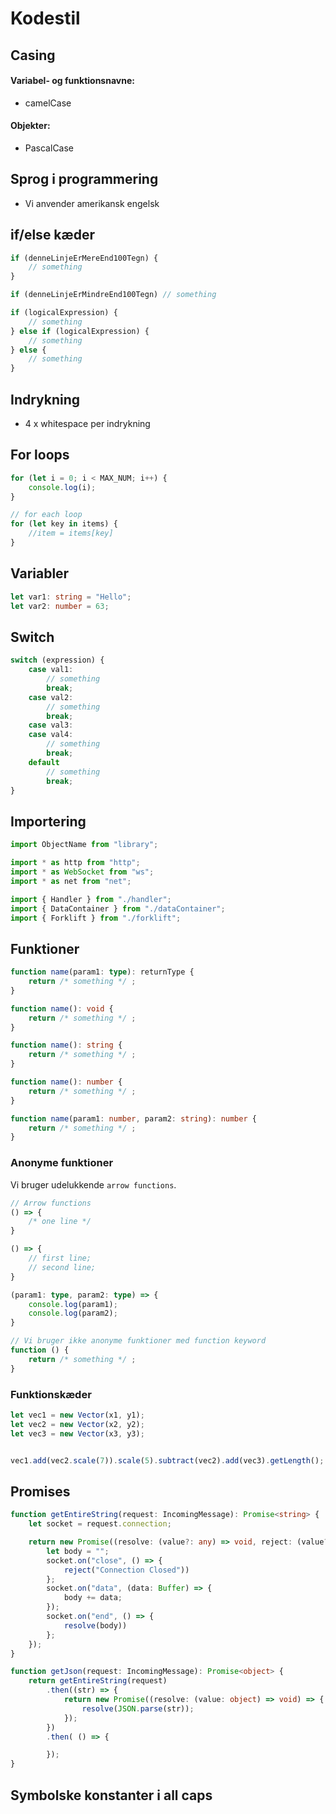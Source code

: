 # Kodestil 


## Casing

#### Variabel- og funktionsnavne: 

- camelCase

#### Objekter: 

- PascalCase


## Sprog i programmering

- Vi anvender amerikansk engelsk


## if/else kæder

```Typescript
if (denneLinjeErMereEnd100Tegn) {
    // something
}
```

```Typescript
if (denneLinjeErMindreEnd100Tegn) // something
```

```Typescript
if (logicalExpression) {
    // something
} else if (logicalExpression) {
    // something
} else {
    // something
}
```


## Indrykning

- 4 x whitespace per indrykning


## For loops

```typescript
for (let i = 0; i < MAX_NUM; i++) {
    console.log(i);
}
```

```typescript
// for each loop
for (let key in items) {
    //item = items[key]
}
```


## Variabler

```typescript
let var1: string = "Hello";
let var2: number = 63;
```


## Switch

```typescript
switch (expression) {
    case val1:
        // something
        break;
    case val2:
        // something
        break;
    case val3: 
    case val4:
        // something
        break;
    default
        // something
        break;
}
```


## Importering 

```typescript
import ObjectName from "library";

import * as http from "http";
import * as WebSocket from "ws";
import * as net from "net";

import { Handler } from "./handler";
import { DataContainer } from "./dataContainer";
import { Forklift } from "./forklift";
```


## Funktioner

```typescript
function name(param1: type): returnType {
    return /* something */ ;
}

function name(): void {
    return /* something */ ;
}

function name(): string {
    return /* something */ ;
}

function name(): number {
    return /* something */ ;
}

function name(param1: number, param2: string): number {
    return /* something */ ;
}
```

### Anonyme funktioner 

Vi bruger udelukkende `arrow functions`.
```typescript
// Arrow functions
() => { 
    /* one line */ 
}

() => { 
    // first line;
    // second line;
}

(param1: type, param2: type) => { 
    console.log(param1);
    console.log(param2);
}

// Vi bruger ikke anonyme funktioner med function keyword
function () {
    return /* something */ ; 
}
```

### Funktionskæder

```typescript
let vec1 = new Vector(x1, y1);
let vec2 = new Vector(x2, y2);
let vec3 = new Vector(x3, y3);


vec1.add(vec2.scale(7)).scale(5).subtract(vec2).add(vec3).getLength();
```


## Promises 

```typescript
function getEntireString(request: IncomingMessage): Promise<string> {
    let socket = request.connection;

    return new Promise((resolve: (value?: any) => void, reject: (value?: any) => void) => {
        let body = "";
        socket.on("close", () => {
            reject("Connection Closed"))
        };
        socket.on("data", (data: Buffer) => {
            body += data;
        });
        socket.on("end", () => {
            resolve(body))
        };
    });
}

function getJson(request: IncomingMessage): Promise<object> {
    return getEntireString(request)
        .then((str) => {
            return new Promise((resolve: (value: object) => void) => {
                resolve(JSON.parse(str));
            });
        })
        .then( () => {

        });
}
```

## Symbolske konstanter i all caps
